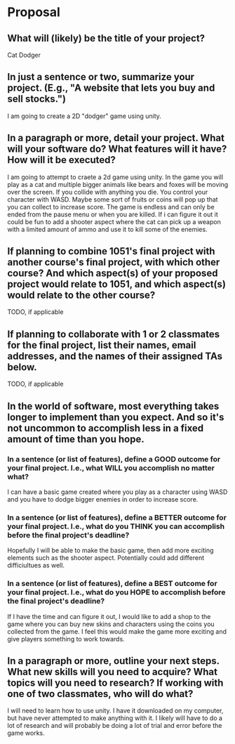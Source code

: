 # Proposal

## What will (likely) be the title of your project?

Cat Dodger

## In just a sentence or two, summarize your project. (E.g., "A website that lets you buy and sell stocks.")

I am going to create a 2D "dodger" game using unity.

## In a paragraph or more, detail your project. What will your software do? What features will it have? How will it be executed?

I am going to attempt to craete a 2d game using unity. In the game you will play as a cat and multiple bigger animals like bears and foxes will be moving over the screen. If you collide with anything you die. You control your character with WASD. Maybe some sort of fruits or coins will pop up that you can collect to increase score. The game is endless and can only be ended from the pause menu or when you are killed. If i can figure it out it could be fun to add a shooter aspect where the cat can pick up a weapon with a limited amount of ammo and use it to kill some of the enemies.

## If planning to combine 1051's final project with another course's final project, with which other course? And which aspect(s) of your proposed project would relate to 1051, and which aspect(s) would relate to the other course?

TODO, if applicable

## If planning to collaborate with 1 or 2 classmates for the final project, list their names, email addresses, and the names of their assigned TAs below.

TODO, if applicable

## In the world of software, most everything takes longer to implement than you expect. And so it's not uncommon to accomplish less in a fixed amount of time than you hope.

### In a sentence (or list of features), define a GOOD outcome for your final project. I.e., what WILL you accomplish no matter what?

I can have a basic game created where you play as a character using WASD and you have to dodge bigger enemies in order to increase score.

### In a sentence (or list of features), define a BETTER outcome for your final project. I.e., what do you THINK you can accomplish before the final project's deadline?

Hopefully I will be able to make the basic game, then add more exciting elements such as the shooter aspect. Potentially could add different difficiultues as well.

### In a sentence (or list of features), define a BEST outcome for your final project. I.e., what do you HOPE to accomplish before the final project's deadline?

If I have the time and can figure it out, I would like to add a shop to the game where you can buy new skins and characters using the coins you collected from the game. I feel this would make the game more exciting and give players something to work towards.

## In a paragraph or more, outline your next steps. What new skills will you need to acquire? What topics will you need to research? If working with one of two classmates, who will do what?

I will need to learn how to use unity. I have it downloaded on my computer, but have never attempted to make anything with it. I likely will have to do a lot of research and will probably be doing a lot of trial and error before the game works.
